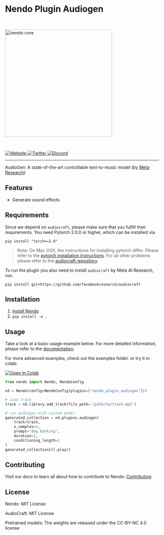 # Nendo Plugin Audiogen 

<br>
<p align="left">
    <img src="https://okio.ai/docs/assets/nendo_core_logo.png" width="350" alt="nendo core">
</p>
<br>

<p align="left">
<a href="https://okio.ai" target="_blank">
    <img src="https://img.shields.io/website/https/okio.ai" alt="Website">
</a>
<a href="https://twitter.com/okio_ai" target="_blank">
    <img src="https://img.shields.io/twitter/url/https/twitter.com/okio_ai.svg?style=social&label=Follow%20%40okio_ai" alt="Twitter">
</a>
<a href="https://discord.gg/gaZMZKzScj" target="_blank">
    <img src="https://dcbadge.vercel.app/api/server/XpkUsjwXTp?compact=true&style=flat" alt="Discord">
</a>
</p>

---

AudioGen: A state-of-the-art controllable text-to-music model (by [Meta Research](https://github.com/facebookresearch/audiocraft))

## Features

- Generate sound effects


## Requirements

Since we depend on `audiocraft`, please make sure that you fulfill their requirements. 
You need Pytorch 2.0.0 or higher, which can be installed via

`pip install "torch>=2.0"`

> Note: On Mac OSX, the instructions for installing pytorch differ. Please refer to the [pytorch installation instructions](https://pytorch.org/get-started/locally/). For all other problems please refer to the [audiocraft repository](https://github.com/facebookresearch/audiocraft/).

To run the plugin you also need to install `audiocraft` by Meta AI Research, run:

`pip install git+https://github.com/facebookresearch/audiocraft`

## Installation

1. [Install Nendo](https://github.com/okio-ai/nendo#installation)
2. `pip install -e .`

## Usage

Take a look at a basic usage example below. 
For more detailed information, please refer to the [documentation](https://okio.ai/docs/plugins).

For more advanced examples, check out the examples folder.
or try it in colab:

<a target="_blank" href="https://colab.research.google.com/drive/1krbzz1OqwCXcLWm5JUIa-otas4TeKZCt?usp=sharing">
    <img src="https://colab.research.google.com/assets/colab-badge.svg" alt="Open In Colab"/>
</a>


```python
from nendo import Nendo, NendoConfig

nd = Nendo(config=NendoConfig(plugins=["nendo_plugin_audiogen"]))

# load track
track = nd.library.add_track(file_path='/path/to/track.mp3')

# run audiogen with custom model
generated_collection = nd.plugins.audiogen(
    track=track,
    n_samples=5,
    prompt="dog barking",
    duration=1,
    conditioning_length=1
)
generated_collection[0].play()
```

## Contributing

Visit our docs to learn all about how to contribute to Nendo: [Contributing](https://okio.ai/docs/contributing/)


## License 

Nendo: MIT License

AudioCraft: MIT License

Pretrained models: The weights are released under the CC-BY-NC 4.0 license
